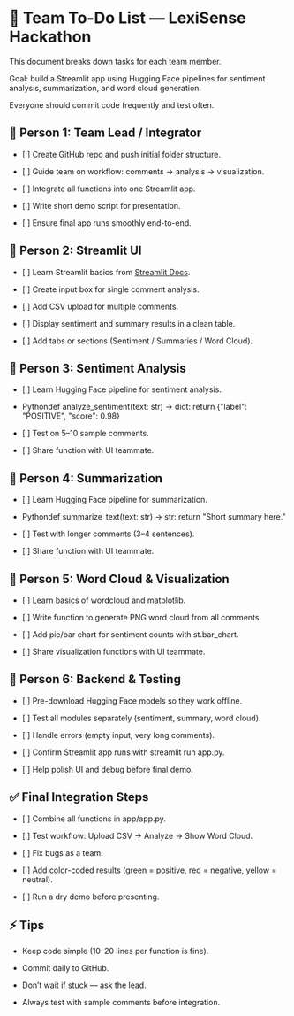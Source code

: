 📝 Team To-Do List — LexiSense Hackathon
========================================

This document breaks down tasks for each team member.

Goal: build a Streamlit app using Hugging Face pipelines for sentiment analysis, summarization, and word cloud generation.

Everyone should commit code frequently and test often.

👤 Person 1: Team Lead / Integrator
-----------------------------------

*   \[ \] Create GitHub repo and push initial folder structure.
    
*   \[ \] Guide team on workflow: comments → analysis → visualization.
    
*   \[ \] Integrate all functions into one Streamlit app.
    
*   \[ \] Write short demo script for presentation.
    
*   \[ \] Ensure final app runs smoothly end-to-end.
    

👤 Person 2: Streamlit UI
-------------------------

*   \[ \] Learn Streamlit basics from [Streamlit Docs](https://docs.streamlit.io/).
    
*   \[ \] Create input box for single comment analysis.
    
*   \[ \] Add CSV upload for multiple comments.
    
*   \[ \] Display sentiment and summary results in a clean table.
    
*   \[ \] Add tabs or sections (Sentiment / Summaries / Word Cloud).
    

👤 Person 3: Sentiment Analysis
-------------------------------

*   \[ \] Learn Hugging Face pipeline for sentiment analysis.
    
*   Pythondef analyze\_sentiment(text: str) -> dict: return {"label": "POSITIVE", "score": 0.98}
    
*   \[ \] Test on 5–10 sample comments.
    
*   \[ \] Share function with UI teammate.
    

👤 Person 4: Summarization
--------------------------

*   \[ \] Learn Hugging Face pipeline for summarization.
    
*   Pythondef summarize\_text(text: str) -> str: return "Short summary here."
    
*   \[ \] Test with longer comments (3–4 sentences).
    
*   \[ \] Share function with UI teammate.
    

👤 Person 5: Word Cloud & Visualization
---------------------------------------

*   \[ \] Learn basics of wordcloud and matplotlib.
    
*   \[ \] Write function to generate PNG word cloud from all comments.
    
*   \[ \] Add pie/bar chart for sentiment counts with st.bar\_chart.
    
*   \[ \] Share visualization functions with UI teammate.
    

👤 Person 6: Backend & Testing
------------------------------

*   \[ \] Pre-download Hugging Face models so they work offline.
    
*   \[ \] Test all modules separately (sentiment, summary, word cloud).
    
*   \[ \] Handle errors (empty input, very long comments).
    
*   \[ \] Confirm Streamlit app runs with streamlit run app.py.
    
*   \[ \] Help polish UI and debug before final demo.
    

✅ Final Integration Steps
-------------------------

*   \[ \] Combine all functions in app/app.py.
    
*   \[ \] Test workflow: Upload CSV → Analyze → Show Word Cloud.
    
*   \[ \] Fix bugs as a team.
    
*   \[ \] Add color-coded results (green = positive, red = negative, yellow = neutral).
    
*   \[ \] Run a dry demo before presenting.
    

⚡ Tips
------

*   Keep code simple (10–20 lines per function is fine).
    
*   Commit daily to GitHub.
    
*   Don’t wait if stuck — ask the lead.
    
*   Always test with sample comments before integration.
